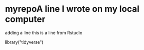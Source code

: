 # myrepoA line I wrote on my local computer
adding a line
this is a line from Rstudio

library("tidyverse")
